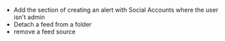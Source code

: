 + Add the section of creating an alert with Social Accounts where the user isn't admin
+ Detach a feed from a folder
+ remove a feed source